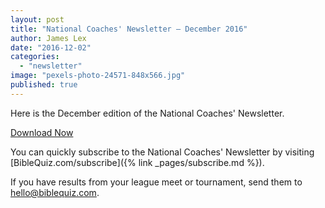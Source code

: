 ```yaml
---
layout: post
title: "National Coaches' Newsletter – December 2016"
author: James Lex
date: "2016-12-02"
categories: 
  - "newsletter"
image: "pexels-photo-24571-848x566.jpg"
published: true
---
```


Here is the December edition of the National Coaches' Newsletter.

<a href="{% link assets/2016/Dec-2016.pdf %}" class="button is-primary">Download Now</a>

You can quickly subscribe to the National Coaches' Newsletter by visiting [BibleQuiz.com/subscribe]({% link _pages/subscribe.md %}).

If you have results from your league meet or tournament, send them to [hello@biblequiz.com](mailto:hello@biblequiz.com).
